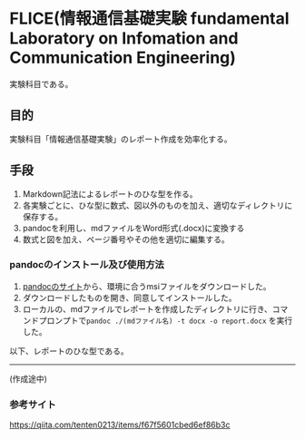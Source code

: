 ﻿# FLICE(情報通信基礎実験 fundamental Laboratory on Infomation and Communication Engineering)
実験科目である。

## 目的
実験科目「情報通信基礎実験」のレポート作成を効率化する。

## 手段
1. Markdown記法によるレポートのひな型を作る。  
2. 各実験ごとに、ひな型に数式、図以外のものを加え、適切なディレクトリに保存する。
2. pandocを利用し、mdファイルをWord形式(.docx)に変換する
3. 数式と図を加え、ページ番号やその他を適切に編集する。  

### pandocのインストール及び使用方法
1. [pandocのサイト](https://github.com/jgm/pandoc/releases/tag/2.2.2.1)から、環境に合うmsiファイルをダウンロードした。  
2. ダウンロードしたものを開き、同意してインストールした。  
3. ローカルの、mdファイルでレポートを作成したディレクトリに行き、コマンドプロンプトで`pandoc ./(mdファイル名) -t docx -o report.docx` を実行した。


以下、レポートのひな型である。
____
(作成途中)

### 参考サイト
https://qiita.com/tenten0213/items/f67f5601cbed6ef86b3c

